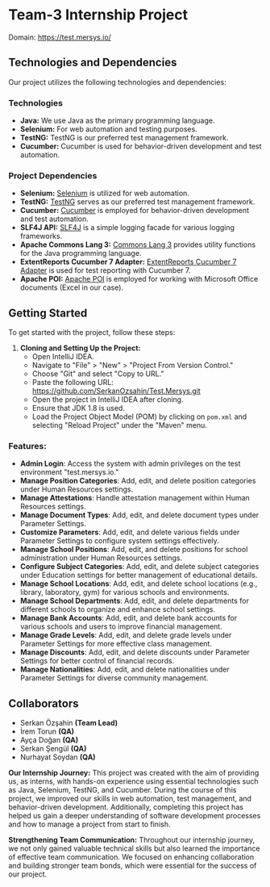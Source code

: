# Team-3 Internship Project

Domain: https://test.mersys.io/

## Technologies and Dependencies

Our project utilizes the following technologies and dependencies:

### Technologies

- **Java:** We use Java as the primary programming language.
- **Selenium:** For web automation and testing purposes.
- **TestNG:** TestNG is our preferred test management framework.
- **Cucumber:** Cucumber is used for behavior-driven development and test automation.

### Project Dependencies

- **Selenium:** [Selenium](https://www.selenium.dev/) is utilized for web automation.
- **TestNG:** [TestNG](https://testng.org/doc/) serves as our preferred test management framework.
- **Cucumber:** [Cucumber](https://cucumber.io/) is employed for behavior-driven development and test automation.
- **SLF4J API:** [SLF4J](http://www.slf4j.org/) is a simple logging facade for various logging frameworks.
- **Apache Commons Lang 3:** [Commons Lang 3](https://commons.apache.org/proper/commons-lang/) provides utility functions for the Java programming language.
- **ExtentReports Cucumber 7 Adapter:** [ExtentReports Cucumber 7 Adapter](https://github.com/grasshopper7/extentreports-cucumber7-adapter) is used for test reporting with Cucumber 7.
- **Apache POI:** [Apache POI](https://poi.apache.org/) is employed for working with Microsoft Office documents (Excel in our case).

## Getting Started

To get started with the project, follow these steps:

1. **Cloning and Setting Up the Project:**
   - Open IntelliJ IDEA.
   - Navigate to "File" > "New" > "Project From Version Control."
   - Choose "Git" and select "Copy to URL."
   - Paste the following URL: https://github.com/SerkanOzsahin/Test.Mersys.git
   - Open the project in IntelliJ IDEA after cloning.
   - Ensure that JDK 1.8 is used.
   - Load the Project Object Model (POM) by clicking on `pom.xml` and selecting "Reload Project" under the "Maven" menu.
  
### Features:

- **Admin Login**: Access the system with admin privileges on the test environment "test.mersys.io."
- **Manage Position Categories**: Add, edit, and delete position categories under Human Resources settings.
- **Manage Attestations**: Handle attestation management within Human Resources settings.
- **Manage Document Types**: Add, edit, and delete document types under Parameter Settings.
- **Customize Parameters**: Add, edit, and delete various fields under Parameter Settings to configure system settings effectively.
- **Manage School Positions**: Add, edit, and delete positions for school administration under Human Resources settings.
- **Configure Subject Categories**: Add, edit, and delete subject categories under Education settings for better management of educational details.
- **Manage School Locations**: Add, edit, and delete school locations (e.g., library, laboratory, gym) for various schools and environments.
- **Manage School Departments**: Add, edit, and delete departments for different schools to organize and enhance school settings.
- **Manage Bank Accounts**: Add, edit, and delete bank accounts for various schools and users to improve financial management.
- **Manage Grade Levels**: Add, edit, and delete grade levels under Parameter Settings for more effective class management.
- **Manage Discounts**: Add, edit, and delete discounts under Parameter Settings for better control of financial records.
- **Manage Nationalities**: Add, edit, and delete nationalities under Parameter Settings for diverse community management.


## Collaborators

- Serkan Özşahin **(Team Lead)**
- İrem Torun **(QA)**
- Ayça Doğan **(QA)**
- Serkan Şengül **(QA)**
- Nurhayat Soydan **(QA)**

**Our Internship Journey:** This project was created with the aim of providing us, as interns, with hands-on experience using essential technologies such as Java, Selenium, TestNG, and Cucumber. During the course of this project, we improved our skills in web automation, test management, and behavior-driven development. Additionally, completing this project has helped us gain a deeper understanding of software development processes and how to manage a project from start to finish.

**Strengthening Team Communication:** Throughout our internship journey, we not only gained valuable technical skills but also learned the importance of effective team communication. We focused on enhancing collaboration and building stronger team bonds, which were essential for the success of our project.
